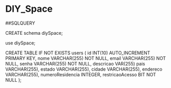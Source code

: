 # DIY_Space


##SQLQUERY


CREATE schema diySpace;

use diySpace;

CREATE TABLE IF NOT EXISTS users (
    id INT(10) AUTO_INCREMENT PRIMARY KEY,
    nome VARCHAR(255) NOT NULL,
    email VARCHAR(255) NOT NULL,
    senha VARCHAR(255) NOT NULL,
    descricao VAR(255)
    pais VARCHAR(255),
    estado VARCHAR(255),
    cidade VARCHAR(255),
    endereco VARCHAR(255),
    numeroResidencia INTEGER,
    restricaoAcesso BIT NOT NULL
);